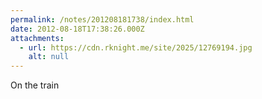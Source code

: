 ```yaml
---
permalink: /notes/201208181738/index.html
date: 2012-08-18T17:38:26.000Z
attachments:
  - url: https://cdn.rknight.me/site/2025/12769194.jpg
    alt: null
---
```


On the train
